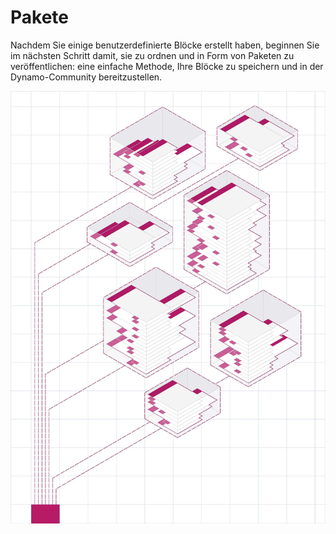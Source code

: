# Pakete

Nachdem Sie einige benutzerdefinierte Blöcke erstellt haben, beginnen Sie im nächsten Schritt damit, sie zu ordnen und in Form von Paketen zu veröffentlichen: eine einfache Methode, Ihre Blöcke zu speichern und in der Dynamo-Community bereitzustellen.

![IMAGE](<../images/6-2/packages cover.jpg>)
